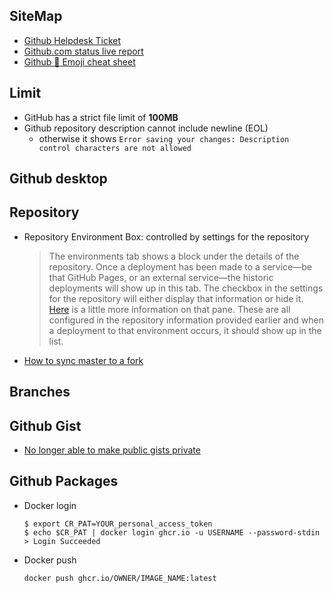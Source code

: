 ## SiteMap
- [Github Helpdesk Ticket](https://support.github.com/tickets/personal/0)
- [Github.com status live report](https://www.githubstatus.com/)
- [Github :clown_face: Emoji cheat sheet](https://github.com/ikatyang/emoji-cheat-sheet)
## Limit
- GitHub has a strict file limit of **100MB**
- Github repository description cannot include newline (EOL)
    - otherwise it shows `Error saving your changes: Description control characters are not allowed`

## Github desktop

## Repository
- Repository Environment Box: controlled by settings for the repository
    > The environments tab shows a block under the details of the repository. Once a deployment has been made to a service—be that GitHub Pages, or an external service—the historic deployments will show up in this tab. The checkbox in the settings for the repository will either display that information or hide it.  
    > [Here](https://docs.github.com/en/free-pro-team@latest/developers/overview/viewing-deployment-history) is a little more information on that pane. These are all configured in the repository information provided earlier and when a deployment to that environment occurs, it should show up in the list.
- [How to sync master to a fork](https://help.github.com/articles/syncing-a-fork/)
## Branches



## Github Gist
- [No longer able to make public gists private](https://gist.github.com/zmwangx/bc79e7d95d82c2f5e0976975b6e1c6d6)

## Github Packages

- Docker login
    ```
    $ export CR_PAT=YOUR_personal_access_token
    $ echo $CR_PAT | docker login ghcr.io -u USERNAME --password-stdin
    > Login Succeeded
    ```
- Docker push
    ```
    docker push ghcr.io/OWNER/IMAGE_NAME:latest
    ```
